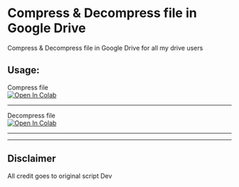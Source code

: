 # Compress & Decompress file in Google Drive
Compress & Decompress file in Google Drive for all my drive users

## Usage:

Compress file <br>
<a href="https://colab.research.google.com/github/Kavindu-Dilhara/Jupyter-notebook/blob/main/Compress%20%26%20Decompress/Compress_Files_Folders_to_Zip_Tar_7z_Archives.ipynb7z_Archives.ipynb" target="_blank"><img src="https://colab.research.google.com/assets/colab-badge.svg" alt="Open In Colab"/></a>
<hr>
Decompress file<br>     
<a href="https://colab.research.google.com/github/Kavindu-Dilhara/Jupyter-notebook/blob/main/Compress%20%26%20Decompress/Extract_Zip_Tar_Rar_7z_Files.ipynbb" target="_blank"><img src="https://colab.research.google.com/assets/colab-badge.svg" alt="Open In Colab"/></a>
<hr>
<hr>

## Disclaimer

All credit goes to original script Dev
